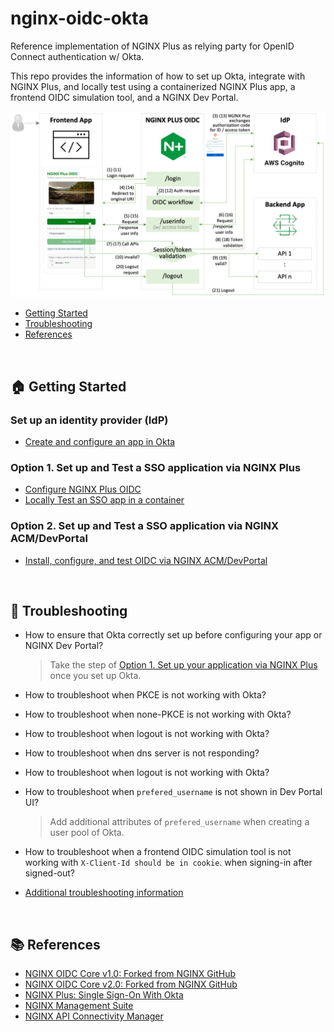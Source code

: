 # nginx-oidc-okta

Reference implementation of NGINX Plus as relying party for OpenID Connect authentication w/ Okta.

This repo provides the information of how to set up Okta, integrate with NGINX Plus, and locally test using a containerized NGINX Plus app, a frontend OIDC simulation tool, and a NGINX Dev Portal.

![](./docs/img/nginx-oidc-workflow.png)

- [Getting Started](#🏠-getting-started)
- [Troubleshooting](#🔧-troubleshooting)
- [References](#📚-references)

<br>

## 🏠 Getting Started

### Set up an identity provider (IdP)

- [Create and configure an app in Okta](./docs/01-IdP-Setup.md)

### Option 1. Set up and Test a SSO application via NGINX Plus

- [Configure NGINX Plus OIDC](./docs/02-NGINX-Plus-Setup.md)
- [Locally Test an SSO app in a container ](./docs/03-Container-Test.md)

### Option 2. Set up and Test a SSO application via NGINX ACM/DevPortal

- [Install, configure, and test OIDC via NGINX ACM/DevPortal](./docs/04-NGINX-DevPortal-Test.md)

<br>

## 🔧 Troubleshooting

- How to ensure that Okta correctly set up before configuring your app or NGINX Dev Portal?

  > Take the step of [Option 1. Set up your application via NGINX Plus](#option-1-set-up-and-test-a-sso-application-via-nginx-plus) once you set up Okta.

- How to troubleshoot when PKCE is not working with Okta?
- How to troubleshoot when none-PKCE is not working with Okta?
- How to troubleshoot when logout is not working with Okta?
- How to troubleshoot when dns server is not responding?
- How to troubleshoot when logout is not working with Okta?
- How to troubleshoot when `prefered_username` is not shown in Dev Portal UI?
  > Add additional attributes of `prefered_username` when creating a user pool of Okta.
- How to troubleshoot when a frontend OIDC simulation tool is not working with `X-Client-Id should be in cookie`. when signing-in after signed-out?
- [Additional troubleshooting information](https://github.com/nginxinc/nginx-openid-connect#troubleshooting)

<br>

## 📚 References

- [NGINX OIDC Core v1.0: Forked from NGINX GitHub](https://github.com/nginx-openid-connect/nginx-oidc-core-v1)
- [NGINX OIDC Core v2.0: Forked from NGINX GitHub](https://github.com/nginx-openid-connect/nginx-oidc-core)
- [NGINX Plus: Single Sign-On With Okta](https://docs.nginx.com/nginx/deployment-guides/single-sign-on/okta)
- [NGINX Management Suite](https://docs.nginx.com/nginx-management-suite/)
- [NGINX API Connectivity Manager](https://docs.nginx.com/nginx-management-suite/acm/)
